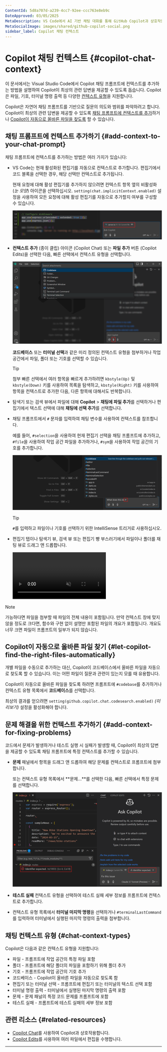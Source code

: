 ```yaml
---
ContentId: 5d8a707d-a239-4cc7-92ee-ccc763e8eb9c
DateApproved: 03/05/2025
MetaDescription: VS Code에서 AI 기반 채팅 대화를 통해 GitHub Copilot과 상호작용하여 코드를 생성하고 코드 이해도를 높이며 편집기를 구성할 수 있습니다.
MetaSocialImage: images/shared/github-copilot-social.png
sidebar_label: Copilot 채팅 컨텍스트
---
```

# Copilot 채팅 컨텍스트 {#copilot-chat-context}

이 문서에서는 Visual Studio Code에서 Copilot 채팅 프롬프트에 컨텍스트를 추가하는 방법을 설명하여 Copilot이 최상의 관련 답변을 제공할 수 있도록 돕습니다. Copilot은 파일, 기호, 터미널 명령 출력 등 다양한 [컨텍스트 유형](#chat-context-types)을 지원합니다.

Copilot은 자연어 채팅 프롬프트를 기반으로 질문의 의도와 범위를 파악하려고 합니다. Copilot이 최상의 관련 답변을 제공할 수 있도록 [채팅 프롬프트에 컨텍스트를 추가](#add-context-to-your-chat-prompt)하거나 [Copilot이 자동으로 올바른 파일을 찾도록](#let-copilot-find-the-right-files-automatically) 할 수 있습니다.

## 채팅 프롬프트에 컨텍스트 추가하기 {#add-context-to-your-chat-prompt}

채팅 프롬프트에 컨텍스트를 추가하는 방법은 여러 가지가 있습니다:

* VS Code는 현재 활성화된 편집기를 자동으로 컨텍스트로 추가합니다. 편집기에서 코드 블록을 선택한 경우, 해당 선택만 컨텍스트로 추가됩니다.

    현재 요청에 대해 활성 편집기를 추가하지 않으려면 컨텍스트 항목 옆의 비활성화(_눈 모양_) 아이콘을 선택하십시오. `setting(chat.implicitContext.enabled)` 설정을 사용하여 모든 요청에 대해 활성 편집기를 자동으로 추가할지 여부를 구성할 수 있습니다.

    ![현재 편집기 선택을 컨텍스트로 보여주는 VS Code Copilot 채팅 뷰의 스크린샷.](./images/copilot-chat/copilot-chat-view-selection-context.png)

* **컨텍스트 추가** (종이 클립) 아이콘 (Copilot Chat) 또는 **파일 추가** 버튼 (Copilot Edits)을 선택한 다음, 빠른 선택에서 컨텍스트 유형을 선택합니다.

    ![Attach context 버튼과 컨텍스트 빠른 선택을 보여주는 VS Code Copilot 채팅 뷰의 스크린샷.](./images/copilot-chat/copilot-chat-view-attach-context.png)

    **코드베이스** 또는 **터미널 선택**과 같은 미리 정의된 컨텍스트 유형을 첨부하거나 작업 공간에서 파일, 폴더 또는 기호를 선택할 수 있습니다.

    > [!TIP]
    > 첨부 빠른 선택에서 여러 항목을 빠르게 추가하려면 `kbstyle(Up)` 및 `kbstyle(Down)` 키를 사용하여 목록을 탐색하고, `kbstyle(Right)` 키를 사용하여 항목을 컨텍스트로 추가한 다음, 다른 항목에 대해서도 반복합니다.

* 탐색기 또는 검색 뷰에서 파일에 대해 **Copilot** > **채팅에 파일 추가**를 선택하거나 편집기에서 텍스트 선택에 대해 **채팅에 선택 추가**를 선택합니다.

* 채팅 프롬프트에서 `#` 문자를 입력하여 채팅 변수를 사용하여 컨텍스트를 참조합니다.

    예를 들어, `#selection`을 사용하여 현재 편집기 선택을 채팅 프롬프트에 추가하고, `#file`을 사용하여 작업 공간 파일을 추가하거나, `#sym`을 사용하여 작업 공간의 기호를 추가합니다.

    ![채팅 변수 선택기를 보여주는 VS Code Copilot 채팅 뷰의 스크린샷.](./images/copilot-chat/copilot-chat-view-chat-variables.png)

    > [!TIP]
    > `#`를 입력하고 파일이나 기호를 선택하기 위한 IntelliSense 트리거로 사용하십시오.

* 편집기 탭이나 탐색기 뷰, 검색 뷰 또는 편집기 빵 부스러기에서 파일이나 폴더를 채팅 뷰로 드래그 앤 드롭합니다.

    <video src="images/copilot-chat/copilot-attach-dnd.mp4" title="채팅으로 파일과 편집기를 드래그하는 모습" autoplay loop controls muted></video>

> [!NOTE]
> 가능하다면 파일을 첨부할 때 파일의 전체 내용이 포함됩니다. 만약 컨텍스트 창에 맞지 않을 정도로 크다면, 함수와 구현 없이 설명만 포함된 파일의 개요가 포함됩니다. 개요도 너무 크면 파일이 프롬프트의 일부가 되지 않습니다.

## Copilot이 자동으로 올바른 파일 찾기 {#let-copilot-find-the-right-files-automatically}

개별 파일을 수동으로 추가하는 대신, Copilot이 코드베이스에서 올바른 파일을 자동으로 찾도록 할 수 있습니다. 이는 어떤 파일이 질문과 관련이 있는지 모를 때 유용합니다.

Copilot이 자동으로 올바른 파일을 찾도록 하려면 프롬프트에 `#codebase`를 추가하거나 컨텍스트 유형 목록에서 **코드베이스**를 선택합니다.

최상의 결과를 얻으려면 `setting(github.copilot.chat.codesearch.enabled)` _(미리보기)_ 설정을 활성화해야 합니다.

## 문제 해결을 위한 컨텍스트 추가하기 {#add-context-for-fixing-problems}

코드에서 문제가 발생하거나 테스트 실행 시 실패가 발생할 때, Copilot이 최상의 답변을 제공할 수 있도록 채팅 프롬프트에 특정 컨텍스트를 추가할 수 있습니다.

* **문제** 패널에서 항목을 드래그 앤 드롭하여 해당 문제를 컨텍스트로 프롬프트에 첨부합니다.

    또는 컨텍스트 유형 목록에서 **문제...**를 선택한 다음, 빠른 선택에서 특정 문제를 선택합니다.

    ![문제가 채팅 입력 필드에 첨부된 채팅 뷰의 스크린샷으로, 문제 패널에서 드래그 앤 드롭한 결과입니다.](./images/copilot-chat/copilot-chat-attach-problem.png)

* **테스트 실패** 컨텍스트 유형을 선택하여 테스트 실패 세부 정보를 프롬프트에 컨텍스트로 추가합니다.

* 컨텍스트 유형 목록에서 **터미널 마지막 명령**을 선택하거나 `#terminalLastCommand`를 입력하여 터미널에서 실행된 마지막 명령의 출력을 첨부합니다.

## 채팅 컨텍스트 유형 {#chat-context-types}

Copilot은 다음과 같은 컨텍스트 유형을 지원합니다:

* 파일 - 프롬프트에 작업 공간의 특정 파일 포함
* 폴더 - 프롬프트에 해당 폴더의 파일을 포함하기 위해 폴더 추가
* 기호 - 프롬프트에 작업 공간의 기호 추가
* 코드베이스 - Copilot이 올바른 파일을 자동으로 찾도록 함
* 편집기 또는 터미널 선택 - 프롬프트에 편집기 또는 터미널의 텍스트 선택 포함
* 터미널 명령 출력 - 터미널에서 실행된 마지막 명령의 출력 포함
* 문제 - 문제 패널의 특정 코드 문제를 프롬프트에 포함
* 테스트 실패 - 프롬프트에 테스트 실패의 세부 정보 포함

## 관련 리소스 {#related-resources}

* [Copilot Chat](/docs/copilot/copilot-chat.md)를 사용하여 Copilot과 상호작용합니다.
* [Copilot Edits](/docs/copilot/copilot-edits.md)를 사용하여 여러 파일에서 편집을 수행합니다.
---